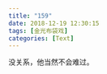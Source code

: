```yaml
---
title: "159"
date: 2018-12-19 12:30:15
tags: [金光布袋戏]
categories: [Text]
---
```


<p dir="ltr"  >没关系，他当然不会难过。</p> 
<br />
